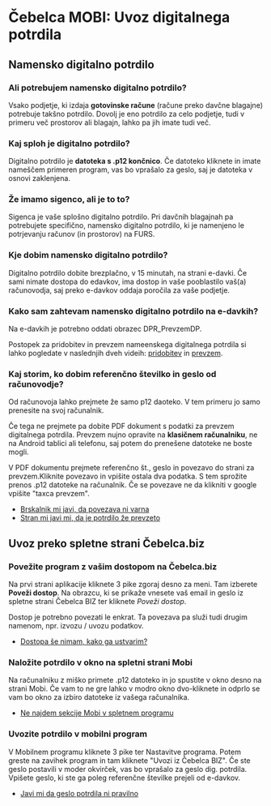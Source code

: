 # Čebelca MOBI: Uvoz digitalnega potrdila

## Namensko digitalno potrdilo

### Ali potrebujem namensko digitalno potrdilo?

Vsako podjetje, ki izdaja **gotovinske račune** (račune preko davčne blagajne) potrebuje takšno potrdilo. Dovolj je eno potrdilo 
za celo podjetje, tudi v primeru več prostorov ali blagajn, lahko pa jih imate tudi več.

### Kaj sploh je digitalno potrdilo?

Digitalno potrdilo je **datoteka s .p12 končnico**. Če datoteko kliknete in imate nameščem primeren program, vas bo vprašalo za geslo, saj je datoteka v osnovi zaklenjena.

### Že imamo sigenco, ali je to to?

Sigenca je vaše splošno digitalno potrdilo. Pri davčnih blagajnah pa potrebujete specifično, namensko digitalno potrdilo, ki je namenjeno le potrjevanju računov (in prostorov) na FURS.

### Kje dobim namensko digitalno potrdilo?

Digitalno potrdilo dobite brezplačno, v 15 minutah, na strani e-davki. Če sami nimate dostopa do edavkov, ima dostop in vaše pooblastilo 
vaš(a) računovodja, saj preko e-davkov oddaja poročila za vaše podjetje.

### Kako sam zahtevam namensko digitalno potrdilo na e-davkih?

Na e-davkih je potrebno oddati obrazec DPR_PrevzemDP.

Postopek za pridobitev in prevzem nameenskega digitalnega potrdila si lahko pogledate v naslednjih dveh videih: [pridobitev](https://www.youtube.com/watch?v=DEZQXCSOGDQ) in [prevzem](https://www.youtube.com/watch?v=M-8EfQluDvI).


### Kaj storim, ko dobim referenčno številko in geslo od računovodje?

Od računovoja lahko prejmete že samo p12 daoteko. V tem primeru jo samo prenesite na svoj računalnik.

Če tega ne prejmete pa dobite PDF dokument s podatki za prevzem digitalnega potrdila. Prevzem nujno opravite na **klasičnem računalniku**, ne 
na Android tablici ali telefonu, saj potem do prenešene datoteke ne boste mogli.

V PDF dokumentu prejmete referenčno št., geslo in povezavo do strani za prevzem.Kliknite povezavo in vpišite ostala
dva podatka. S tem sprožite prenos .p12 datoteke na računalnik. Če se povezave ne da klikniti v google vpišite "taxca prevzem".

* [Brskalnik mi javi, da povezava ni varna](./faq.md#)
* [Stran mi javi mi, da je potrdilo že prevzeto](./faq.md#)

## Uvoz preko spletne strani Čebelca.biz

### Povežite program z vašim dostopom na Čebelca.biz

Na prvi strani aplikacije kliknete 3 pike zgoraj desno za meni. Tam izberete **Poveži dostop**. Na obrazcu, ki se prikaže vnesete vaš email
in geslo iz spletne strani Čebelca BIZ ter kliknete *Poveži dostop*.

Dostop je potrebno povezati le enkrat. Ta povezava pa služi tudi drugim namenom, npr. izvozu / uvozu podatkov.

* [Dostopa še nimam, kako ga ustvarim?](./faq.md#Dostopa_še_nimam,_kako_ga_ustvarim)

### Naložite potrdilo v okno na spletni strani Mobi

Na računalniku z miško primete .p12 datoteko in jo spustite v okno desno na strani Mobi. Če vam to ne gre lahko v modro okno dvo-kliknete in odprlo se
vam bo okno za izbiro datoteke iz vašega računalnika.

* [Ne najdem sekcije Mobi v spletnem programu](./faq.md#Ne_najdem_sekcije_Mobi_v_spletnem_programu)

### Uvozite potrdilo v mobilni program

V Mobilnem programu kliknete 3 pike ter Nastavitve programa. Potem greste na zavihek program in tam kliknete "Uvozi iz Čebelca BIZ". Če ste geslo
postavili v moder okvirček, vas bo vprašalo za geslo dig. potrdila. Vpišete geslo, ki ste ga poleg referenčne številke prejeli od e-davkov.

* [Javi mi da geslo potrdila ni pravilno](./faq.md#Javi_mi_da_geslo_potrdila_ni_pravilno)

